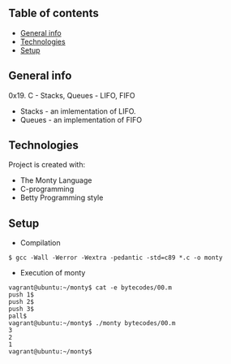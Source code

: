 ## Table of contents
* [General info](#general-info)
* [Technologies](#technologies)
* [Setup](#setup)

## General info
0x19. C - Stacks, Queues - LIFO, FIFO
* Stacks - an imlementation of  LIFO.
* Queues - an implementation of FIFO


## Technologies
Project is created with:
* The Monty Language
* C-programming
* Betty Programming style

## Setup
* Compilation
```
$ gcc -Wall -Werror -Wextra -pedantic -std=c89 *.c -o monty
```

* Execution of monty

```
vagrant@ubuntu:~/monty$ cat -e bytecodes/00.m
push 1$
push 2$
push 3$
pall$
vagrant@ubuntu:~/monty$ ./monty bytecodes/00.m
3
2
1
vagrant@ubuntu:~/monty$
```
